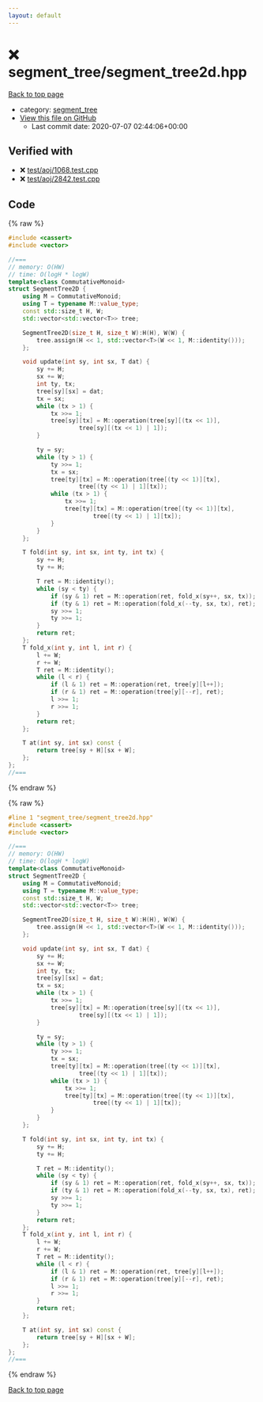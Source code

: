 ```yaml
---
layout: default
---
```


<!-- mathjax config similar to math.stackexchange -->
<script type="text/javascript" async
  src="https://cdnjs.cloudflare.com/ajax/libs/mathjax/2.7.5/MathJax.js?config=TeX-MML-AM_CHTML">
</script>
<script type="text/x-mathjax-config">
  MathJax.Hub.Config({
    TeX: { equationNumbers: { autoNumber: "AMS" }},
    tex2jax: {
      inlineMath: [ ['$','$'] ],
      processEscapes: true
    },
    "HTML-CSS": { matchFontHeight: false },
    displayAlign: "left",
    displayIndent: "2em"
  });
</script>

<script type="text/javascript" src="https://cdnjs.cloudflare.com/ajax/libs/jquery/3.4.1/jquery.min.js"></script>
<script src="https://cdn.jsdelivr.net/npm/jquery-balloon-js@1.1.2/jquery.balloon.min.js" integrity="sha256-ZEYs9VrgAeNuPvs15E39OsyOJaIkXEEt10fzxJ20+2I=" crossorigin="anonymous"></script>
<script type="text/javascript" src="../../assets/js/copy-button.js"></script>
<link rel="stylesheet" href="../../assets/css/copy-button.css" />


# :x: segment_tree/segment_tree2d.hpp

<a href="../../index.html">Back to top page</a>

* category: <a href="../../index.html#ca810e3a5259e4bd613e780cf209098c">segment_tree</a>
* <a href="{{ site.github.repository_url }}/blob/master/segment_tree/segment_tree2d.hpp">View this file on GitHub</a>
    - Last commit date: 2020-07-07 02:44:06+00:00




## Verified with

* :x: <a href="../../verify/test/aoj/1068.test.cpp.html">test/aoj/1068.test.cpp</a>
* :x: <a href="../../verify/test/aoj/2842.test.cpp.html">test/aoj/2842.test.cpp</a>


## Code

<a id="unbundled"></a>
{% raw %}
```cpp
#include <cassert>
#include <vector>

//===
// memory: O(HW)
// time: O(logH * logW)
template<class CommutativeMonoid>
struct SegmentTree2D {
    using M = CommutativeMonoid;
    using T = typename M::value_type;
    const std::size_t H, W;
    std::vector<std::vector<T>> tree;

    SegmentTree2D(size_t H, size_t W):H(H), W(W) {
        tree.assign(H << 1, std::vector<T>(W << 1, M::identity()));
    };

    void update(int sy, int sx, T dat) {
        sy += H;
        sx += W;
        int ty, tx;
        tree[sy][sx] = dat;
        tx = sx;
        while (tx > 1) {
            tx >>= 1;
            tree[sy][tx] = M::operation(tree[sy][(tx << 1)],
                    tree[sy][(tx << 1) | 1]);
        }

        ty = sy;
        while (ty > 1) {
            ty >>= 1;
            tx = sx;
            tree[ty][tx] = M::operation(tree[(ty << 1)][tx],
                    tree[(ty << 1) | 1][tx]);
            while (tx > 1) {
                tx >>= 1;
                tree[ty][tx] = M::operation(tree[(ty << 1)][tx],
                        tree[(ty << 1) | 1][tx]);
            }
        }
    };

    T fold(int sy, int sx, int ty, int tx) {
        sy += H;
        ty += H;

        T ret = M::identity();
        while (sy < ty) {
            if (sy & 1) ret = M::operation(ret, fold_x(sy++, sx, tx));
            if (ty & 1) ret = M::operation(fold_x(--ty, sx, tx), ret);
            sy >>= 1;
            ty >>= 1;
        }
        return ret;
    };
    T fold_x(int y, int l, int r) {
        l += W;
        r += W;
        T ret = M::identity();
        while (l < r) {
            if (l & 1) ret = M::operation(ret, tree[y][l++]);
            if (r & 1) ret = M::operation(tree[y][--r], ret);
            l >>= 1;
            r >>= 1;
        }
        return ret;
    };

    T at(int sy, int sx) const {
        return tree[sy + H][sx + W];
    };
};
//===

```
{% endraw %}

<a id="bundled"></a>
{% raw %}
```cpp
#line 1 "segment_tree/segment_tree2d.hpp"
#include <cassert>
#include <vector>

//===
// memory: O(HW)
// time: O(logH * logW)
template<class CommutativeMonoid>
struct SegmentTree2D {
    using M = CommutativeMonoid;
    using T = typename M::value_type;
    const std::size_t H, W;
    std::vector<std::vector<T>> tree;

    SegmentTree2D(size_t H, size_t W):H(H), W(W) {
        tree.assign(H << 1, std::vector<T>(W << 1, M::identity()));
    };

    void update(int sy, int sx, T dat) {
        sy += H;
        sx += W;
        int ty, tx;
        tree[sy][sx] = dat;
        tx = sx;
        while (tx > 1) {
            tx >>= 1;
            tree[sy][tx] = M::operation(tree[sy][(tx << 1)],
                    tree[sy][(tx << 1) | 1]);
        }

        ty = sy;
        while (ty > 1) {
            ty >>= 1;
            tx = sx;
            tree[ty][tx] = M::operation(tree[(ty << 1)][tx],
                    tree[(ty << 1) | 1][tx]);
            while (tx > 1) {
                tx >>= 1;
                tree[ty][tx] = M::operation(tree[(ty << 1)][tx],
                        tree[(ty << 1) | 1][tx]);
            }
        }
    };

    T fold(int sy, int sx, int ty, int tx) {
        sy += H;
        ty += H;

        T ret = M::identity();
        while (sy < ty) {
            if (sy & 1) ret = M::operation(ret, fold_x(sy++, sx, tx));
            if (ty & 1) ret = M::operation(fold_x(--ty, sx, tx), ret);
            sy >>= 1;
            ty >>= 1;
        }
        return ret;
    };
    T fold_x(int y, int l, int r) {
        l += W;
        r += W;
        T ret = M::identity();
        while (l < r) {
            if (l & 1) ret = M::operation(ret, tree[y][l++]);
            if (r & 1) ret = M::operation(tree[y][--r], ret);
            l >>= 1;
            r >>= 1;
        }
        return ret;
    };

    T at(int sy, int sx) const {
        return tree[sy + H][sx + W];
    };
};
//===

```
{% endraw %}

<a href="../../index.html">Back to top page</a>


